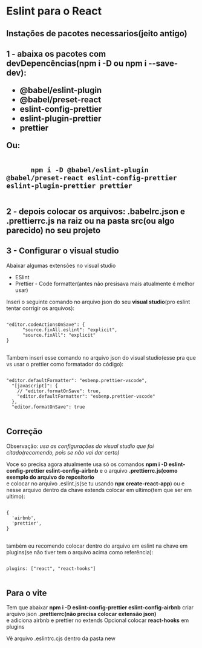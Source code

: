 <h1>Eslint para o <strong>React</strong></h1>
<h2>Instações de pacotes necessarios(jeito antigo)<h2>

<p>
      1 - abaixa os pacotes com devDepencências(npm i -D ou <strong>npm i --save-dev</strong>):
      <ul>
            <li>@babel/eslint-plugin</li>
            <li>@babel/preset-react</li>
            <li>eslint-config-prettier</li>
            <li>eslint-plugin-prettier</li>
            <li>prettier</li>
      </ul>
      Ou:
</p>

<pre>
<code>
      npm i -D @babel/eslint-plugin @babel/preset-react eslint-config-prettier eslint-plugin-prettier prettier
</code>
</pre>

<p>
      2 - depois colocar os arquivos: <strong>.babelrc.json e .prettierrc.js </strong> na raiz ou na pasta src(ou algo parecido) no seu projeto
</p>
<h2>3 - Configurar o visual studio</h2>
<p>Abaixar algumas extensões no visual studio</p>
<ul>
      <li>ESlint</li>
      <li>Prettier - Code formatter(antes não presisava mais atualmente é melhor usar)</li>
</ul>
<p>Inseri o seguinte comando no arquivo json do seu <strong>visual studio</strong>(pro eslint tentar corrigir os arquivos):</p>

<pre>
<code>
"editor.codeActionsOnSave": {
      "source.fixAll.eslint": "explicit",
      "source.fixAll": "explicit"
}
</code>
</pre>

<p>Tambem inseri esse comando no arquivo json do visual studio(esse pra que vs usar o prettier como formatador do código):</p>

<pre>
<code>
"editor.defaultFormatter": "esbenp.prettier-vscode",
  "[javascript]": {
    // "editor.formatOnSave": true,
    "editor.defaultFormatter": "esbenp.prettier-vscode"
  },
  "editor.formatOnSave": true
</code>
</pre>

<h2>Correção</h2>
<p>Observação: <em> usa as configurações do visual studio que foi citado(recomendo, pois se não vai dar certo)</em></p>
<p>
      Voce so precisa agora atualmente usa só os comandos <strong> npm i -D eslint-config-prettier eslint-config-airbnb</strong> e o arquivo <strong>.prettierrc.js(como exemplo do 
      arquivo do repositorio</strong> <br>
      e colocar no arquivo .eslint.js(se tu usando <strong>npx create-react-app</strong>) ou  e nesse arquivo dentro da chave extends colocar em ultimo(tem que ser em ultimo):
</p>

<pre>
<code>
{
  'airbnb',
  'prettier',
}
</code>
</pre>
<p>
      também eu recomendo colocar dentro do arquivo em eslint na chave em plugins(se não tiver tem o arquivo acima como referência):
</p>

<pre>
<code>
plugins: ["react", "react-hooks"]
</code>
</pre>

<h2>Para o vite</h2>
<p>
      Tem que abaixar <strong>npm i -D eslint-config-prettier eslint-config-airbnb</strong> criar arquivo json <strong>.prettierrc(não precisa colocar extensão json)</strong><br>
      e adiciona airbnb e prettier no extends Opcional colocar <strong>react-hooks</strong> em plugins
</p>

<p>Vê arquivo .eslintrc.cjs dentro da pasta new</p>


